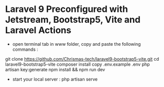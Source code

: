 # Laravel 9 Preconfigured with Jetstream, Bootstrap5, Vite and Laravel Actions
  
- open terminal tab in www folder, copy and paste the following commands :

git clone https://github.com/Chrismas-tech/laravel9-bootstrap5-vite.git
cd laravel9-bootstrap5-vite
composer install
copy .env.example .env
php artisan key:generate
npm install && npm run dev

- start your local server : php artisan serve
